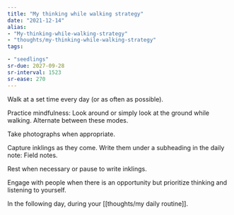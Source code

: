```yaml
---
title: "My thinking while walking strategy"
date: "2021-12-14"
alias:
- "My-thinking-while-walking-strategy"
- "thoughts/my-thinking-while-walking-strategy"
tags:

- "seedlings"
sr-due: 2027-09-28
sr-interval: 1523
sr-ease: 270
---
```


Walk at a set time every day (or as often as possible).

Practice mindfulness: Look around or simply look at the ground while walking. Alternate between these modes.

Take photographs when appropriate.

Capture inklings as they come. Write them under a subheading in the daily note: Field notes.

Rest when necessary or pause to write inklings.

Engage with people when there is an opportunity but prioritize thinking and listening to yourself.

In the following day, during your [[thoughts/my daily routine]].